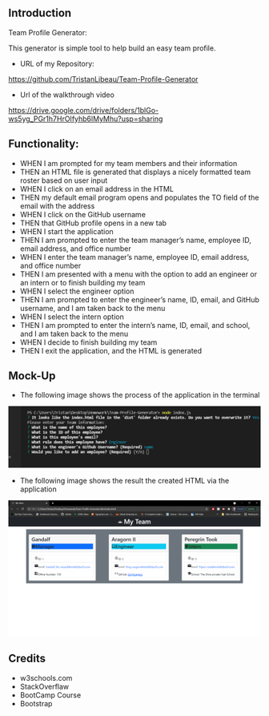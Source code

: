 ## Introduction

Team Profile Generator:

This generator is simple tool to help build an easy team profile.

* URL of my Repository:

https://github.com/TristanLibeau/Team-Profile-Generator

* Url of the walkthrough video

https://drive.google.com/drive/folders/1blGo-ws5yg_PGr1h7HrOIfyhb6lMyMhu?usp=sharing

## Functionality:

* WHEN I am prompted for my team members and their information
* THEN an HTML file is generated that displays a nicely formatted team roster based on user input
* WHEN I click on an email address in the HTML
* THEN my default email program opens and populates the TO field of the email with the address
* WHEN I click on the GitHub username
* THEN that GitHub profile opens in a new tab
* WHEN I start the application
* THEN I am prompted to enter the team manager’s name, employee ID, email address, and office number
* WHEN I enter the team manager’s name, employee ID, email address, and office number
* THEN I am presented with a menu with the option to add an engineer or an intern or to finish building my team
* WHEN I select the engineer option
* THEN I am prompted to enter the engineer’s name, ID, email, and GitHub username, and I am taken back to the menu
* WHEN I select the intern option
* THEN I am prompted to enter the intern’s name, ID, email, and school, and I am taken back to the menu
* WHEN I decide to finish building my team
* THEN I exit the application, and the HTML is generated


## Mock-Up 

* The following image shows the process of the application in the terminal

![alt text](./assets/img/mock-up.png)

* The following image shows the result the created HTML via the application

![alt text](./assets/img/mock-up-two.png)


## Credits
* w3schools.com 
* StackOverflaw 
* BootCamp Course
* Bootstrap
